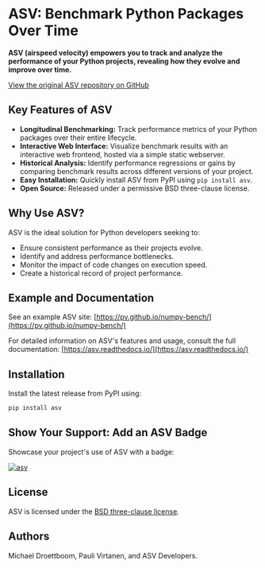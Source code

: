 # ASV: Benchmark Python Packages Over Time

**ASV (airspeed velocity) empowers you to track and analyze the performance of your Python projects, revealing how they evolve and improve over time.**

[View the original ASV repository on GitHub](https://github.com/airspeed-velocity/asv)

## Key Features of ASV

*   **Longitudinal Benchmarking:** Track performance metrics of your Python packages over their entire lifecycle.
*   **Interactive Web Interface:** Visualize benchmark results with an interactive web frontend, hosted via a simple static webserver.
*   **Historical Analysis:** Identify performance regressions or gains by comparing benchmark results across different versions of your project.
*   **Easy Installation:** Quickly install ASV from PyPI using `pip install asv`.
*   **Open Source:** Released under a permissive BSD three-clause license.

## Why Use ASV?

ASV is the ideal solution for Python developers seeking to:

*   Ensure consistent performance as their projects evolve.
*   Identify and address performance bottlenecks.
*   Monitor the impact of code changes on execution speed.
*   Create a historical record of project performance.

## Example and Documentation

See an example ASV site: [https://pv.github.io/numpy-bench/](https://pv.github.io/numpy-bench/)

For detailed information on ASV's features and usage, consult the full documentation: [https://asv.readthedocs.io/](https://asv.readthedocs.io/)

## Installation

Install the latest release from PyPI using:

```bash
pip install asv
```

## Show Your Support: Add an ASV Badge

Showcase your project's use of ASV with a badge:

[![asv](https://img.shields.io/badge/benchmarked%20by-asv-blue.svg?style=flat)](https://your-url-here/)

## License

ASV is licensed under the [BSD three-clause license](https://opensource.org/license/BSD-3-Clause).

## Authors

Michael Droettboom, Pauli Virtanen, and ASV Developers.